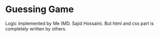 # Guessing Game
Logic implemented by Me (MD. Sajid Hossain). But html and css part is completely written by others.

